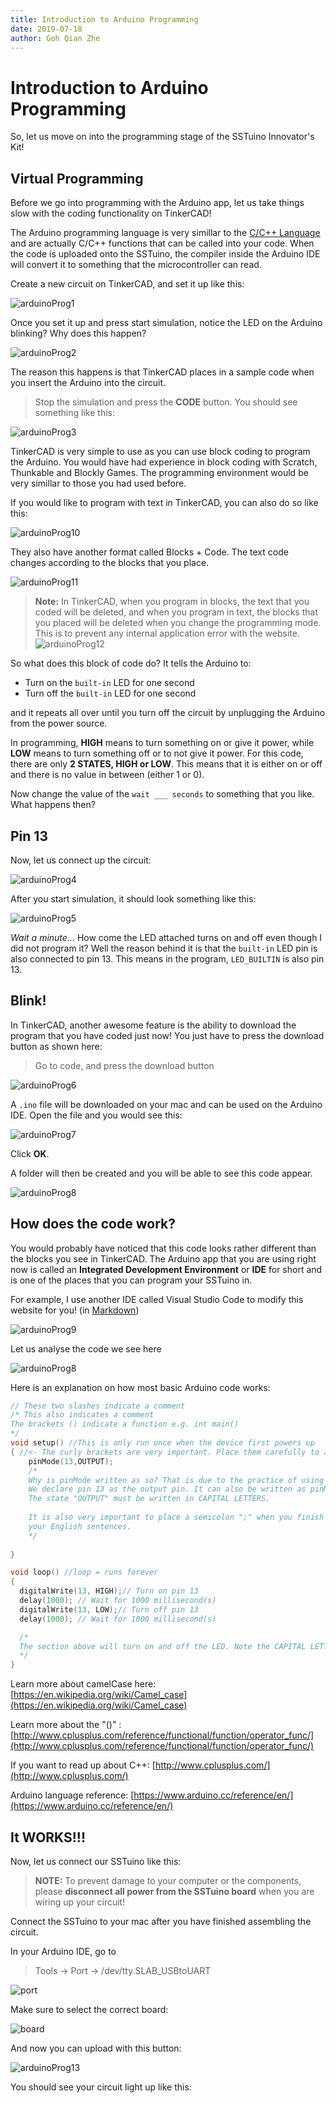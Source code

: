 ```yaml
---
title: Introduction to Arduino Programming
date: 2019-07-18
author: Goh Qian Zhe
---
```


# Introduction to Arduino Programming

So, let us move on into the programming stage of the SSTuino Innovator's Kit!

## Virtual Programming

Before we go into programming with the Arduino app, let us take things slow with the coding functionality on TinkerCAD!

The Arduino programming language is very simillar to the [C/C++ Language](https://en.wikipedia.org/wiki/C%2B%2B) and are actually C/C++ functions that can be called into your code. When the code is uploaded onto the SSTuino, the compiler inside the Arduino IDE will convert it to something that the microcontroller can read.

Create a new circuit on TinkerCAD, and set it up like this:

![arduinoProg1](https://raw.githubusercontent.com/d3lta-v/SSTuino/master/Image%20Assets/Tutorial%20Image%20Assets/sstuinoProg/arduinoProg1.png)

Once you set it up and press start simulation, notice the LED on the Arduino blinking? Why does this happen?

![arduinoProg2](https://github.com/d3lta-v/SSTuino/blob/master/Image%20Assets/Tutorial%20Image%20Assets/sstuinoProg/arduinoProg2.gif?raw=true)

The reason this happens is that TinkerCAD places in a sample code when you insert the Arduino into the circuit.

> Stop the simulation and press the **CODE** button. You should see something like this:

![arduinoProg3](https://raw.githubusercontent.com/d3lta-v/SSTuino/master/Image%20Assets/Tutorial%20Image%20Assets/sstuinoProg/arduinoProg3.png)

TinkerCAD is very simple to use as you can use block coding to program the Arduino. You would have had experience in block coding with Scratch, Thunkable and Blockly Games. The programming environment would be very simillar to those you had used before.

If you would like to program with text in TinkerCAD, you can also do so like this:

![arduinoProg10](https://raw.githubusercontent.com/d3lta-v/SSTuino/master/Image%20Assets/Tutorial%20Image%20Assets/sstuinoProg/arduinoProg10.png)

They also have another format called Blocks + Code. The text code changes according to the blocks that you place.

![arduinoProg11](https://raw.githubusercontent.com/d3lta-v/SSTuino/master/Image%20Assets/Tutorial%20Image%20Assets/sstuinoProg/arduinoProg11.png)

> **Note:** In TinkerCAD, when you program in blocks, the text that you coded will be deleted, and when you program in text, the blocks that you placed will be deleted when you change the programming mode. This is to prevent any internal application error with the website.![arduinoProg12](https://raw.githubusercontent.com/d3lta-v/SSTuino/master/Image%20Assets/Tutorial%20Image%20Assets/sstuinoProg/arduinoProg12.png)

So what does this block of code do? It tells the Arduino to:

* Turn on the `built-in` LED for one second
* Turn off the `built-in` LED for one second

and it repeats all over until you turn off the circuit by unplugging the Arduino from the power source.

In programming, **HIGH** means to turn something on or give it power, while **LOW** means to turn something off or to not give it power. For this code, there are only **2 STATES, HIGH or LOW**. This means that it is either on or off and there is no value in between (either 1 or 0).

Now change the value of the `wait ___ seconds` to something that you like. What happens then?

## Pin 13

Now, let us connect up the circuit:

![arduinoProg4](https://raw.githubusercontent.com/d3lta-v/SSTuino/master/Image%20Assets/Tutorial%20Image%20Assets/sstuinoProg/arduinoProg4.png)

After you start simulation, it should look something like this:

![arduinoProg5](https://github.com/d3lta-v/SSTuino/blob/master/Image%20Assets/Tutorial%20Image%20Assets/sstuinoProg/arduinoProg5.gif?raw=true)

*Wait a minute...* How come the LED attached turns on and off even though I did not program it? Well the reason behind it is that the `built-in` LED pin is also connected to pin 13. This means in the program, `LED_BUILTIN` is also pin 13.

## Blink!

In TinkerCAD, another awesome feature is the ability to download the program that you have coded just now! You just have to press the download button as shown here:

> Go to code, and press the download button

![arduinoProg6](https://raw.githubusercontent.com/d3lta-v/SSTuino/master/Image%20Assets/Tutorial%20Image%20Assets/sstuinoProg/arduinoProg6.png)

A `.ino` file will be downloaded on your mac and can be used on the Arduino IDE. Open the file and you would see this:

![arduinoProg7](https://raw.githubusercontent.com/d3lta-v/SSTuino/master/Image%20Assets/Tutorial%20Image%20Assets/sstuinoProg/arduinoProg7.png)

Click **OK**.

A folder will then be created and you will be able to see this code appear.

![arduinoProg8](https://raw.githubusercontent.com/d3lta-v/SSTuino/master/Image%20Assets/Tutorial%20Image%20Assets/sstuinoProg/arduinoProg8.png)

## How does the code work?

You would probably have noticed that this code looks rather different than the blocks you see in TinkerCAD. The Arduino app that you are using right now is called an **Integrated Development Environment** or **IDE** for short and is one of the places that you can program your SSTuino in.

For example, I use another IDE called Visual Studio Code to modify this website for you! (in [Markdown](https://en.wikipedia.org/wiki/Markdown))

![arduinoProg9](https://raw.githubusercontent.com/d3lta-v/SSTuino/master/Image%20Assets/Tutorial%20Image%20Assets/sstuinoProg/arduinoProg9.png)

Let us analyse the code we see here

![arduinoProg8](https://raw.githubusercontent.com/d3lta-v/SSTuino/master/Image%20Assets/Tutorial%20Image%20Assets/sstuinoProg/arduinoProg8.png)

Here is an explanation on how most basic Arduino code works:

``` c++
// These two slashes indicate a comment
/* This also indicates a comment 
The brackets () indicate a function e.g. int main()
*/
void setup() //This is only run once when the device first powers up
{ //<- The curly brackets are very important. Place them carefully to avoid confusion.
    pinMode(13,OUTPUT); 
    /*
    Why is pinMode written as so? That is due to the practice of using camelCase for writing code.
    We declare pin 13 as the output pin. It can also be written as pinMode(LED_BUILTIN, OUTPUT).
    The state "OUTPUT" must be written in CAPITAL LETTERS.
    
    It is also very important to place a semicolon ";" when you finish your "sentence", just like
    your English sentences.
    */
    
}

void loop() //loop = runs forever 
{
  digitalWrite(13, HIGH);// Turn on pin 13
  delay(1000); // Wait for 1000 millisecond(s)
  digitalWrite(13, LOW);// Turn off pin 13
  delay(1000); // Wait for 1000 millisecond(s)

  /* 
  The section above will turn on and off the LED. Note the CAPITAL LETTERS on the "HIGH" and "LOW"
  */
}
```

Learn more about camelCase here: [https://en.wikipedia.org/wiki/Camel_case](https://en.wikipedia.org/wiki/Camel_case)

Learn more about the "()" :[http://www.cplusplus.com/reference/functional/function/operator_func/](http://www.cplusplus.com/reference/functional/function/operator_func/)

If you want to read up about C++: [http://www.cplusplus.com/](http://www.cplusplus.com/)

Arduino language reference: [https://www.arduino.cc/reference/en/](https://www.arduino.cc/reference/en/)

## It WORKS!!!

Now, let us connect our SSTuino like this:

>**NOTE:** To prevent damage to your computer or the components, please **disconnect all power from the SSTuino board** when you are wiring up your circuit!



Connect the SSTuino to your mac after you have finished assembling the circuit.

In your Arduino IDE, go to

> Tools -> Port -> /dev/tty.SLAB_USBtoUART

![port](https://raw.githubusercontent.com/d3lta-v/SSTuino/master/Image%20Assets/Guide%20Image%20Assets/SPEEEduino_Blink3.jpg)

Make sure to select the correct board:

![board](https://raw.githubusercontent.com/d3lta-v/SSTuino/master/Image%20Assets/Guide%20Image%20Assets/SPEEEduino_Blink2.jpg)

And now you can upload with this button:

![arduinoProg13](https://raw.githubusercontent.com/d3lta-v/SSTuino/master/Image%20Assets/Tutorial%20Image%20Assets/sstuinoProg/arduinoProg13.png)

You should see your circuit light up like this:


